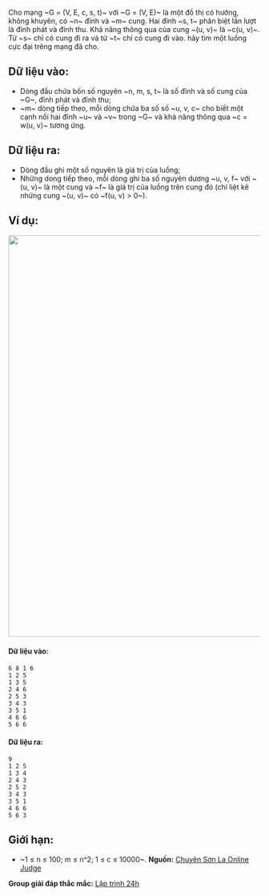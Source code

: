 Cho mạng ~G = (V, E, c, s, t)~ với ~G = (V, E)~ là một đồ thị có hướng, không khuyên, có ~n~ đỉnh và ~m~ cung. Hai đỉnh ~s, t~ phân biệt lần lượt là đỉnh phát và đỉnh thu. Khả năng thông qua của cung ~(u, v)~ là ~c(u, v)~. Từ ~s~ chỉ có cung đi ra và từ ~t~ chỉ có cung đi vào. hãy tìm một luồng cực đại trêng mạng đã cho.

## Dữ liệu vào:
- Dòng đầu chứa bốn số nguyên ~n, m, s, t~ là số đỉnh và số cung của ~G~, đỉnh phát và đỉnh thu;
- ~m~ dòng tiếp theo, mỗi dòng chứa ba số số ~u, v, c~ cho biết một cạnh nối hai đỉnh ~u~ và ~v~ trong ~G~ và khả năng thông qua ~c = w(u, v)~ tương ứng.

## Dữ liệu ra:
- Dòng đầu ghi một số nguyên là giá trị của luồng;
- Những dong tiếp theo, mỗi dòng ghi ba số nguyên dương ~u, v, f~ với ~(u, v)~ là một cung và ~f~ là giá trị của luồng trên cung đó (chỉ liệt kê những cung ~(u, v)~ có ~f(u, v) > 0~).

## Ví dụ:
<center><img src="/images/problems/555/SMAXFLOW.png" width="800px" /></center>

#### Dữ liệu vào:
```
6 8 1 6
1 2 5
1 3 5
2 4 6
2 5 3
3 4 3
3 5 1
4 6 6
5 6 6
```

#### Dữ liệu ra:
```
9
1 2 5
1 3 4
2 4 3
2 5 2
3 4 3
3 5 1
4 6 6
5 6 3
```

## Giới hạn:
- ~1 ≤ n ≤ 100; m ≤ n^2; 1 ≤ c ≤ 10000~.
**Nguồn:** [Chuyên Sơn La Online Judge](http://csloj.ddns.net/)

**Group giải đáp thắc mắc:** [Lập trình 24h](https://www.facebook.com/groups/1386904321519984)
